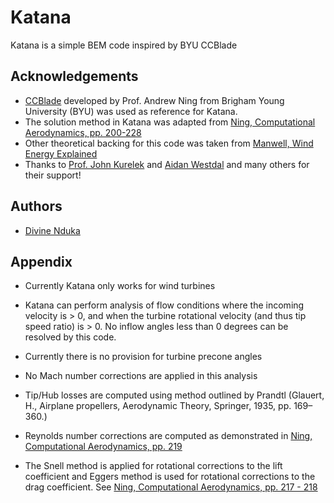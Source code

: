 
# Katana

Katana is a simple BEM code inspired by BYU CCBlade




## Acknowledgements
 - [CCBlade](https://github.com/byuflowlab/CCBlade.jl/tree/master) developed by Prof. Andrew Ning from Brigham Young University (BYU) was used as reference for Katana.
 - The solution method in Katana was adapted from [Ning, Computational Aerodynamics, pp. 200-228](https://byu.box.com/shared/static/ywfayozbj3sr2ot6b32u8nqk5brqvurt.pdf)
 - Other theoretical backing for this code was taken from [Manwell, Wind Energy Explained](https://onlinelibrary.wiley.com/doi/book/10.1002/9781119994367)
 - Thanks to [Prof. John Kurelek](https://smithengineering.queensu.ca/directory/faculty/john-w-kurelek.html) and [Aidan Westdal](https://kurelek.smithengineering.queensu.ca/people/) and many others for their support!
 
 


## Authors

- [Divine Nduka](https://www.linkedin.com/in/divine-nduka-b72479306/?originalSubdomain=ca)


## Appendix

- Currently Katana only works for wind turbines

- Katana can perform analysis of flow conditions where the incoming velocity is > 0, and when the turbine rotational velocity (and thus tip speed ratio) is > 0. No inflow angles less than 0 degrees can be resolved by this code.

- Currently there is no provision for turbine precone angles

- No Mach number corrections are applied in this analysis

- Tip/Hub losses are computed using method outlined by Prandtl (Glauert, H., Airplane propellers, Aerodynamic Theory, Springer, 1935, pp. 169–360.)

- Reynolds number corrections are computed as demonstrated in [Ning, Computational Aerodynamics, pp. 219](https://byu.box.com/shared/static/ywfayozbj3sr2ot6b32u8nqk5brqvurt.pdf)

- The Snell method is applied for rotational corrections to the lift coefficient and Eggers method is used for rotational corrections to the drag coefficient. See [Ning, Computational Aerodynamics, pp. 217 - 218](https://byu.box.com/shared/static/ywfayozbj3sr2ot6b32u8nqk5brqvurt.pdf)



